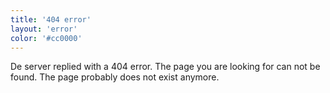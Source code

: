 ```yaml
---
title: '404 error'
layout: 'error'
color: '#cc0000'
---
```


De server replied with a 404 error. The page you are looking for can not be found. The page probably does not exist anymore.